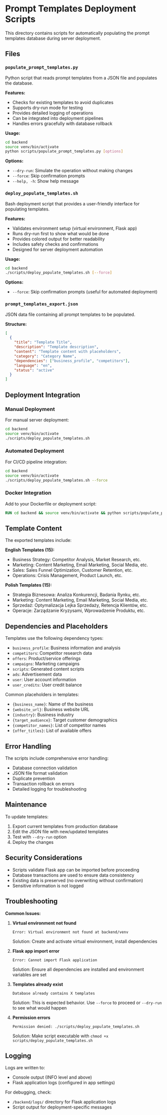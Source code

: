# Prompt Templates Deployment Scripts

This directory contains scripts for automatically populating the prompt templates database during server deployment.

## Files

### `populate_prompt_templates.py`
Python script that reads prompt templates from a JSON file and populates the database.

**Features:**
- Checks for existing templates to avoid duplicates
- Supports dry-run mode for testing
- Provides detailed logging of operations
- Can be integrated into deployment pipelines
- Handles errors gracefully with database rollback

**Usage:**
```bash
cd backend
source venv/bin/activate
python scripts/populate_prompt_templates.py [options]
```

**Options:**
- `--dry-run`: Simulate the operation without making changes
- `--force`: Skip confirmation prompts
- `--help, -h`: Show help message

### `deploy_populate_templates.sh`
Bash deployment script that provides a user-friendly interface for populating templates.

**Features:**
- Validates environment setup (virtual environment, Flask app)
- Runs dry-run first to show what would be done
- Provides colored output for better readability
- Includes safety checks and confirmations
- Designed for server deployment automation

**Usage:**
```bash
cd backend
./scripts/deploy_populate_templates.sh [--force]
```

**Options:**
- `--force`: Skip confirmation prompts (useful for automated deployment)

### `prompt_templates_export.json`
JSON data file containing all prompt templates to be populated.

**Structure:**
```json
[
  {
    "title": "Template Title",
    "description": "Template description",
    "content": "Template content with placeholders",
    "category": "Category Name",
    "dependencies": ["business_profile", "competitors"],
    "language": "en",
    "status": "active"
  }
]
```

## Deployment Integration

### Manual Deployment
For manual server deployment:
```bash
cd backend
source venv/bin/activate
./scripts/deploy_populate_templates.sh
```

### Automated Deployment
For CI/CD pipeline integration:
```bash
cd backend
source venv/bin/activate
./scripts/deploy_populate_templates.sh --force
```

### Docker Integration
Add to your Dockerfile or deployment script:
```dockerfile
RUN cd backend && source venv/bin/activate && python scripts/populate_prompt_templates.py --force
```

## Template Content

The exported templates include:

**English Templates (15):**
- Business Strategy: Competitor Analysis, Market Research, etc.
- Marketing: Content Marketing, Email Marketing, Social Media, etc.
- Sales: Sales Funnel Optimization, Customer Retention, etc.
- Operations: Crisis Management, Product Launch, etc.

**Polish Templates (15):**
- Strategia Biznesowa: Analiza Konkurencji, Badania Rynku, etc.
- Marketing: Content Marketing, Email Marketing, Social Media, etc.
- Sprzedaż: Optymalizacja Lejka Sprzedaży, Retencja Klientów, etc.
- Operacje: Zarządzanie Kryzysami, Wprowadzenie Produktu, etc.

## Dependencies and Placeholders

Templates use the following dependency types:
- `business_profile`: Business information and analysis
- `competitors`: Competitor research data
- `offers`: Product/service offerings
- `campaigns`: Marketing campaigns
- `scripts`: Generated content scripts
- `ads`: Advertisement data
- `user`: User account information
- `user_credits`: User credit balance

Common placeholders in templates:
- `{business_name}`: Name of the business
- `{website_url}`: Business website URL
- `{industry}`: Business industry
- `{target_audience}`: Target customer demographics
- `{competitor_names}`: List of competitor names
- `{offer_titles}`: List of available offers

## Error Handling

The scripts include comprehensive error handling:
- Database connection validation
- JSON file format validation
- Duplicate prevention
- Transaction rollback on errors
- Detailed logging for troubleshooting

## Maintenance

To update templates:
1. Export current templates from production database
2. Edit the JSON file with new/updated templates
3. Test with `--dry-run` option
4. Deploy the changes

## Security Considerations

- Scripts validate Flask app can be imported before proceeding
- Database transactions are used to ensure data consistency
- Existing data is preserved (no overwriting without confirmation)
- Sensitive information is not logged

## Troubleshooting

**Common Issues:**

1. **Virtual environment not found**
   ```
   Error: Virtual environment not found at backend/venv
   ```
   Solution: Create and activate virtual environment, install dependencies

2. **Flask app import error**
   ```
   Error: Cannot import Flask application
   ```
   Solution: Ensure all dependencies are installed and environment variables are set

3. **Templates already exist**
   ```
   Database already contains X templates
   ```
   Solution: This is expected behavior. Use `--force` to proceed or `--dry-run` to see what would happen

4. **Permission errors**
   ```
   Permission denied: ./scripts/deploy_populate_templates.sh
   ```
   Solution: Make script executable with `chmod +x scripts/deploy_populate_templates.sh`

## Logging

Logs are written to:
- Console output (INFO level and above)
- Flask application logs (configured in app settings)

For debugging, check:
- `/backend/logs/` directory for Flask application logs
- Script output for deployment-specific messages